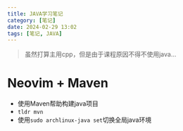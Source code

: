 ```yaml
---
title: JAVA学习笔记
category: [笔记]
date: 2024-02-29 13:02
tags: [笔记, JAVA]
---
```


> 虽然打算主用cpp，但是由于课程原因不得不使用java...

# Neovim + Maven

- 使用Maven帮助构建java项目
- `tldr mvn`
- 使用`sudo archlinux-java set`切换全局java环境
